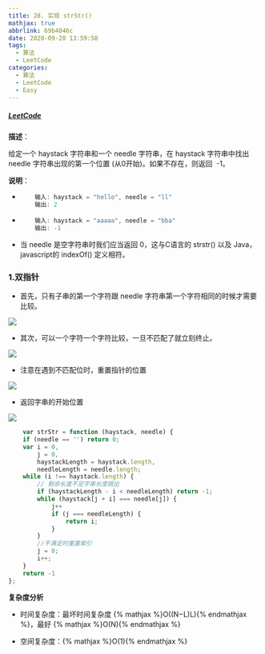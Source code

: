 ```yaml
---
title: 28. 实现 strStr()
mathjax: true
abbrlink: 69b4046c
date: 2020-09-20 13:59:58
tags:
  - 算法
  - LeetCode
categories:
  - 算法
  - LeetCode
  - Easy
---
```


##### [LeetCode](https://leetcode-cn.com/problems/implement-strstr/)

**描述**：

给定一个 haystack 字符串和一个 needle 字符串，在 haystack 字符串中找出 needle 字符串出现的第一个位置 (从0开始)。如果不存在，则返回  -1。

**说明**：

+ 
    ```javascript
        输入: haystack = "hello", needle = "ll"
        输出: 2
    ```

+ 
    ```javascript
        输入: haystack = "aaaaa", needle = "bba"
        输出: -1
    ```
+ 当 needle 是空字符串时我们应当返回 0，这与C语言的 strstr() 以及 Java，javascript的 indexOf() 定义相符。

### 1.双指针

+ 首先，只有子串的第一个字符跟 needle 字符串第一个字符相同的时候才需要比较。

![](0001.png)

+ 其次，可以一个字符一个字符比较，一旦不匹配了就立刻终止。

![](0002.png)

+ 注意在遇到不匹配位时，重置指针的位置

![](0003.png)

+ 返回字串的开始位置

![](0004.png)

```javascript
    var strStr = function (haystack, needle) {
    if (needle == '') return 0;
    var i = 0,
        j = 0,
        haystackLength = haystack.length,
        needleLength = needle.length;
    while (i !== haystack.length) {
        // 剩余长度不足字串长度跳出
        if (haystackLength - i < needleLength) return -1;
        while (haystack[j + i] === needle[j]) {
            j++
            if (j === needleLength) {
                return i;
            }
        }
        //不满足时重置索引
        j = 0;
        i++;
    }
    return -1
};

```

**复杂度分析**

+ 时间复杂度：最坏时间复杂度 {% mathjax %}O((N−L)L){% endmathjax %}，最好  {% mathjax %}O(N){% endmathjax %}

+ 空间复杂度：{% mathjax %}O(1){% endmathjax %}

